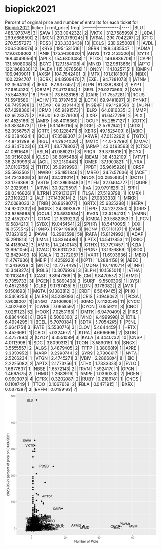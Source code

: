 # biopick2021
Percent of original price and number of entrants for each ticket for [Biopick2021](https://twitter.com/hashtag/Biopick2021)
|ticker |  nrml_price| freq|
|:------|-----------:|----:|
|BLU    | 485.1973745|    3|
|SAVA   | 333.0042328|    2|
|VKTX   | 312.7585999|    2|
|LQDA   | 299.6666590|    2|
|IMGN   | 291.0769243|    1|
|VRNA   | 290.7042207|    2|
|CTIC   | 270.5357273|    1|
|PDSB   | 233.3333438|   13|
|EOLS   | 230.6250001|    1|
|AVDL   | 206.9069076|    3|
|KRYS   | 195.1531516|    1|
|GERN   | 188.3435547|    1|
|ADMA   | 179.6208602|    1|
|ANIP   | 175.9430820|    1|
|ANVS   | 172.5153506|    8|
|CYTK   | 168.4049056|    1|
|APLS   | 154.6803484|    1|
|PTGX   | 146.6836706|    1|
|CAPR   | 131.5508038|    3|
|BCYC   | 127.1354108|    4|
|MNKD   | 122.9813666|    1|
|APTO   | 122.1968030|   12|
|ALDX   | 115.0076568|    1|
|ONCY   | 114.1025715|    1|
|BMRN   | 106.9409011|    1|
|AXSM   | 104.7642401|    3|
|IMTX   | 101.8181801|    6|
|NBIX   | 100.2294707|    1|
|BCRX   |  94.8509470|    7|
|EXEL   |  94.7881073|    1|
|ATNM   |  92.3664136|    7|
|IFRX   |  87.9377451|    2|
|ALPN   |  81.3382880|    2|
|EYPT   |  77.6914520|    1|
|ORMP   |  77.4712634|    1|
|SEEL   |  76.0273963|    2|
|XAIR   |  75.5443951|   18|
|PHAR   |  73.6528168|    2|
|DARE   |  71.7557281|    1|
|RCUS   |  71.5978580|    1|
|ACHV   |  70.3797453|    2|
|LCTX   |  69.9481897|    3|
|PYNKF  |  69.7435888|    2|
|MDXG   |  69.3231442|    1|
|NGENF  |  69.1428593|    2|
|AUPH   |  67.4298386|    4|
|CRMD   |  65.9891573|    1|
|BLRX   |  64.0816335|    3|
|IMMP   |  62.6623375|    2|
|ABUS   |  62.0879100|    3|
|LXRX   |  61.6477298|    2|
|PLX    |  61.4525166|    2|
|AMRX   |  58.4016360|    1|
|OCUP   |  55.2857127|    1|
|CDTX   |  53.8834973|    1|
|LIFE   |  53.1486116|    5|
|SDGR   |  52.5792642|    1|
|ARDX   |  52.3956757|    2|
|GRTS   |  50.1228471|    6|
|XERS   |  49.1525409|    8|
|ABIO   |  49.0384624|    1|
|BCLI   |  47.3568307|    3|
|ARWR   |  47.0132292|    8|
|TGTX   |  44.8431389|    8|
|RIGL   |  44.3804020|    2|
|MGTX   |  44.0437880|    1|
|DMAC   |  43.8247023|    6|
|CLPT   |  43.7788037|    3|
|ARMP   |  43.0463563|    2|
|CTSO   |  41.0991649|    1|
|ASLN   |  41.0860217|    3|
|PRQR   |  39.3719818|    1|
|SCYX   |  39.0516028|    1|
|CLSD   |  38.6895488|    4|
|BEAM   |  38.4532109|    1|
|VTVT   |  38.2499993|    4|
|ACIU   |  37.2180443|    1|
|OMER   |  37.1900821|    1|
|LYRA   |  37.0106756|    2|
|THTX   |  35.9999990|    1|
|PPBT   |  35.9605926|    1|
|CRSP   |  35.5863562|    1|
|NWBO   |  35.1851846|    9|
|MREO   |  34.7457636|    8|
|ACET   |  34.7242908|    2|
|BTAI   |  33.5311014|    1|
|NNOX   |  33.2895885|    1|
|DCTH   |  33.1756368|    3|
|VSTM   |  32.3863648|    3|
|YTEN   |  32.0404727|    1|
|QURE   |  31.2023961|    1|
|ARVN   |  30.9279597|    1|
|IVA    |  29.9791826|    2|
|SPPI   |  28.0346826|    1|
|LTRN   |  27.9131367|    1|
|TLSA   |  27.5193798|    1|
|CMRX   |  27.3109221|    2|
|ALT    |  27.1439814|    2|
|SLN    |  27.0833333|    1|
|MRKR   |  27.0068033|    2|
|TRIB   |  26.8698077|    1|
|GRTX   |  25.6335288|    1|
|HEPA   |  24.9302332|    6|
|MGNX   |  24.3693678|    1|
|EPIX   |  24.2272350|    3|
|DRRX   |  23.9999998|    1|
|OCUL   |  23.8835934|    1|
|EVGN   |  23.5294131|    1|
|AMRN   |  22.4652077|    1|
|CTMX   |  21.5339232|    3|
|GMDA   |  20.5882353|    3|
|LPCN   |  19.5804210|    1|
|SYBX   |  19.0454541|    2|
|SPHRY  |  18.5470095|    1|
|XXII   |  18.0555542|    2|
|GNPX   |  17.9418880|    3|
|NCNA   |  17.5110137|    1|
|CANF   |  17.1823195|    2|
|PAVM   |  16.2995598|   58|
|RAFA   |  15.8124992|    1|
|ADAP   |  15.2911813|   12|
|LMNL   |  14.8364486|    1|
|LPTX   |  14.5412853|   11|
|XBIO   |  14.4186042|    2|
|AMRS   |  14.2450143|    1|
|GTHX   |  13.7797457|    1|
|KZIA   |  13.6971056|    4|
|CVAC   |  13.6310230|    1|
|EPGNF  |  13.1386866|    1|
|SIOX   |  12.8429493|   18|
|CALA   |  12.3272057|    5|
|VXRT   |  11.6903636|    2|
|MBIO   |  11.4767936|    1|
|MEIP   |  11.4259923|    4|
|KPTI   |  11.2884158|    9|
|ABEO   |  11.2426036|    2|
|BNTC   |  10.7784438|    5|
|MDNA   |  10.4910714|    6|
|INFI   |  10.3448274|    1|
|RGLS   |  10.3076926|    3|
|BLPH   |  10.1585011|    1|
|ATHA   |  10.1108497|    1|
|CASI   |   9.8947366|    1|
|BLCM   |   9.8470587|    2|
|AFMD   |   9.7359733|   31|
|PGEN   |   9.5890408|    3|
|SURF   |   9.5509306|    1|
|BYSI   |   9.4572368|    1|
|CLRB   |   9.1787435|    5|
|ELDN   |   9.1780822|    2|
|AVIR   |   9.1501693|    1|
|MGTA   |   9.1383812|    3|
|CRDF   |   8.5649465|    2|
|PHIO   |   8.5409253|    6|
|ALRN   |   8.5238093|    4|
|CRIS   |   8.1949062|   11|
|PCSA   |   7.9638007|    1|
|BNGO   |   7.9166668|    7|
|SGMO   |   7.4120599|   11|
|CYCC   |   7.4027602|   11|
|CWBR   |   7.0959597|    1|
|CYCN   |   7.0559211|    3|
|ONCT   |   7.0281123|   52|
|HOOK   |   7.0253163|    1|
|DMTK   |   6.9470409|    2|
|PIRS   |   6.8864466|    8|
|EIGR   |   6.5000000|    2|
|VINC   |   6.4999998|    2|
|DTIL   |   6.4994295|    1|
|BCEL   |   5.7070384|    1|
|BDTX   |   5.7054265|    1|
|PSNL   |   5.6641751|    3|
|FATE   |   5.5530776|    3|
|CLOV   |   5.4644459|    1|
|HRTX   |   5.4536681|    1|
|CBIO   |   5.0324677|    1|
|KTRA   |   4.6666666|    2|
|SLDB   |   4.4727894|    2|
|CYDY   |   4.3551089|    3|
|KALA   |   4.3440232|   10|
|CNSP   |   4.0112998|    1|
|SDC    |   3.8099313|    1|
|TCON   |   3.5890151|   10|
|SNGX   |   3.5555557|    2|
|ALGS   |   3.4879405|    2|
|TFFP   |   3.3806819|    1|
|APRE   |   3.3350952|    1|
|HARP   |   3.2390744|    2|
|SYRS   |   2.7306617|    1|
|NVTA   |   2.5206234|    1|
|VTGN   |   2.4745271|    3|
|VBIV   |   2.2866894|    8|
|IBIO   |   2.2295082|    2|
|APTX   |   2.1773256|    1|
|ATHX   |   1.7333333|    3|
|EVLO   |   1.6877637|    1|
|NBSE   |   1.6572143|    2|
|TRVN   |   1.5924170|    1|
|OPGN   |   1.4697675|    2|
|THMO   |   1.2683916|    1|
|AMPE   |   1.0360360|    2|
|HGEN   |   0.9603073|    4|
|CFRX   |   0.3202087|    2|
|RUBY   |   0.2189781|    1|
|ONCS   |   0.1100749|    1|
|TTOO   |   0.1067669|    2|
|PBLA   |   0.0471915|    1|
|BXRX   |   0.0371287|    2|
|EVFM   |   0.0159163|    7|
![retvspicks](biopicks.png?raw=true)
